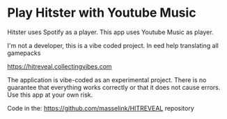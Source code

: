 # Play Hitster with Youtube Music
Hitster uses Spotify as a player. This app uses Youtube Music as player.

I'm not a developer, this is a vibe coded project. In eed help translating all gamepacks

https://hitreveal.collectingvibes.com

The application is vibe-coded as an experimental project. There is no guarantee that everything works correctly or that it does not cause errors. Use this app at your own risk.

Code in the: https://github.com/masselink/HITREVEAL repository
